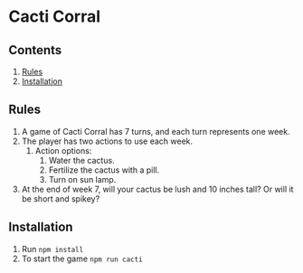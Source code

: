# Cacti Corral

## Contents
1. [Rules](#rules)
1. [Installation](#installation)

## Rules
1. A game of Cacti Corral has 7 turns, and each turn represents one week.
1. The player has two actions to use each week.
    1. Action options:
        1. Water the cactus.
        1. Fertilize the cactus with a pill.
        1. Turn on sun lamp.
1. At the end of week 7, will your cactus be lush and 10 inches tall? Or will it be short and spikey?  
    
## Installation
1. Run `npm install`
1. To start the game `npm run cacti`
